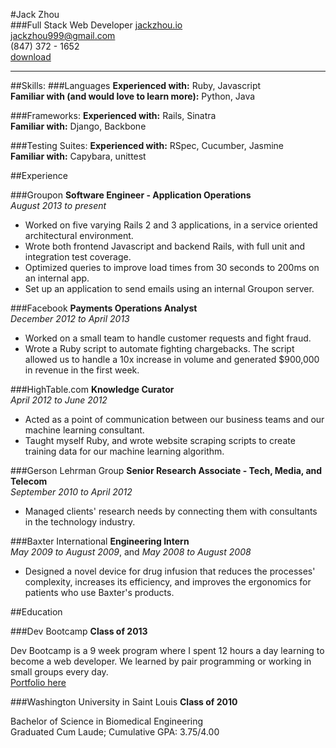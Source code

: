 #Jack Zhou  
###Full Stack Web Developer
[jackzhou.io](http://jackzhou.io)  
[jackzhou999@gmail.com](mailto:jackzhou999@gmail.com)  
(847) 372 - 1652  
[download](resume.pdf)  
_____

##Skills:
###Languages
__Experienced with:__ Ruby, Javascript  
__Familiar with (and would love to learn more):__ Python, Java

###Frameworks:
__Experienced with:__ Rails, Sinatra  
__Familiar with:__ Django, Backbone

###Testing Suites:
__Experienced with:__ RSpec, Cucumber, Jasmine  
__Familiar with:__ Capybara, unittest

##Experience

###Groupon
__Software Engineer - Application Operations__  
*August 2013 to present*  
- Worked on five varying Rails 2 and 3 applications, in a service oriented architectural environment.  
- Wrote both frontend Javascript and backend Rails, with full unit and integration test coverage.  
- Optimized queries to improve load times from 30 seconds to 200ms on an internal app.  
- Set up an application to send emails using an internal Groupon server.  

###Facebook
__Payments Operations Analyst__   
*December 2012 to April 2013*  
- Worked on a small team to handle customer requests and fight fraud.  
- Wrote a Ruby script to automate fighting chargebacks. The script allowed us to handle a 10x increase in volume and generated $900,000 in revenue in the first week.  


###HighTable.com
__Knowledge Curator__   
*April 2012 to June 2012*  
- Acted as a point of communication between our business teams and our machine learning consultant.  
- Taught myself Ruby, and wrote website scraping scripts to create training data for our machine learning algorithm.

###Gerson Lehrman Group
__Senior Research Associate - Tech, Media, and Telecom__  
*September 2010 to April 2012*   
- Managed clients' research needs by connecting them with consultants in the technology industry. 

###Baxter International
__Engineering Intern__  
*May 2009 to August 2009*, and *May 2008 to August 2008*  
- Designed a novel device for drug infusion that reduces the processes' complexity, increases its efficiency, and improves the ergonomics for patients who use Baxter's products.

##Education

###Dev Bootcamp
__Class of 2013__

Dev Bootcamp is a 9 week program where I spent 12 hours a day learning to become a web developer. We learned by pair programming or working in small groups every day.  
[Portfolio here](http://jackzhou.io/)

###Washington University in Saint Louis
__Class of 2010__

Bachelor of Science in Biomedical Engineering  
Graduated Cum Laude; Cumulative GPA: 3.75/4.00
